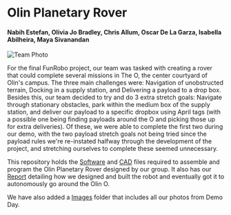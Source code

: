 # Olin Planetary Rover
#### Nabih Estefan, Olivia Jo Bradley, Chris Allum, Oscar De La Garza, Isabella Abilheira, Maya Sivanandan
![Team Photo](imgs/TeamPhoto.jpg)

For the final FunRobo project, our team was tasked with creating a rover that could complete several missions in The O, the center courtyard of Olin's campus. The three main challenges were: Navigation of unobstructed terrain, Docking in a supply station, and Delivering a payload to a drop box. Besides this, our team decided to try and do 3 extra stretch goals: Navigate through stationary obstacles, park within the medium box of the supply station, and deliver our payload to a specific dropbox using April tags (with a possible one being finding payloads around the O and picking those up for extra deliveries). Of these, we were able to complete the first two during our demo, with the two payload stretch goals not being tried since the payload rules we're re-instated halfway through the development of the project, and stretching ourselves to complete these seemed unnecessary.

This repository holds the [Software](Software/) and [CAD](CAD/) files required to assemble and program the Olin Planetary Rover designed by our group. It also has our [Report](Report.pdf) detailing how we designed and built the robot and eventually got it to autonomously go around the Olin O.

We have also added a [Images](imgs/) folder that includes all our photos from Demo Day.
